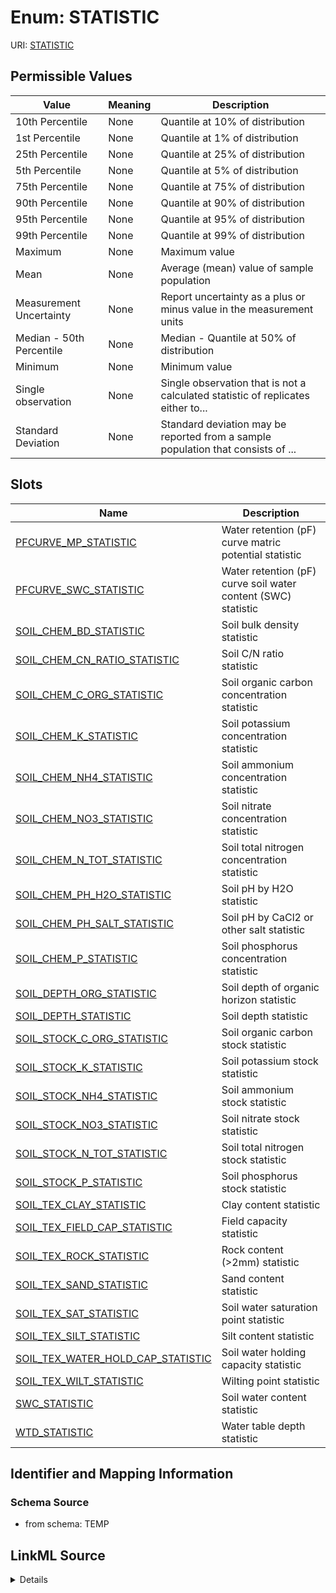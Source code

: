 # Enum: STATISTIC



URI: [STATISTIC](STATISTIC)

## Permissible Values

| Value | Meaning | Description |
| --- | --- | --- |
| 10th Percentile | None | Quantile at 10% of distribution |
| 1st Percentile | None | Quantile at 1% of distribution |
| 25th Percentile | None | Quantile at 25% of distribution |
| 5th Percentile | None | Quantile at 5% of distribution |
| 75th Percentile | None | Quantile at 75% of distribution |
| 90th Percentile | None | Quantile at 90% of distribution |
| 95th Percentile | None | Quantile at 95% of distribution |
| 99th Percentile | None | Quantile at 99% of distribution |
| Maximum | None | Maximum value |
| Mean | None | Average (mean) value of sample population |
| Measurement Uncertainty | None | Report uncertainty as a plus or minus value in the measurement units |
| Median - 50th Percentile | None | Median - Quantile at 50% of distribution |
| Minimum | None | Minimum value |
| Single observation | None | Single observation that is not a calculated statistic of replicates either to... |
| Standard Deviation | None | Standard deviation may be reported from a sample population that consists of ... |




## Slots

| Name | Description |
| ---  | --- |
| [PFCURVE_MP_STATISTIC](PFCURVE_MP_STATISTIC.md) | Water retention (pF) curve matric potential statistic |
| [PFCURVE_SWC_STATISTIC](PFCURVE_SWC_STATISTIC.md) | Water retention (pF) curve soil water content (SWC) statistic |
| [SOIL_CHEM_BD_STATISTIC](SOIL_CHEM_BD_STATISTIC.md) | Soil bulk density statistic |
| [SOIL_CHEM_CN_RATIO_STATISTIC](SOIL_CHEM_CN_RATIO_STATISTIC.md) | Soil C/N ratio statistic |
| [SOIL_CHEM_C_ORG_STATISTIC](SOIL_CHEM_C_ORG_STATISTIC.md) | Soil organic carbon concentration statistic |
| [SOIL_CHEM_K_STATISTIC](SOIL_CHEM_K_STATISTIC.md) | Soil potassium concentration statistic |
| [SOIL_CHEM_NH4_STATISTIC](SOIL_CHEM_NH4_STATISTIC.md) | Soil ammonium concentration statistic |
| [SOIL_CHEM_NO3_STATISTIC](SOIL_CHEM_NO3_STATISTIC.md) | Soil nitrate concentration statistic |
| [SOIL_CHEM_N_TOT_STATISTIC](SOIL_CHEM_N_TOT_STATISTIC.md) | Soil total nitrogen concentration statistic |
| [SOIL_CHEM_PH_H2O_STATISTIC](SOIL_CHEM_PH_H2O_STATISTIC.md) | Soil pH by H2O statistic |
| [SOIL_CHEM_PH_SALT_STATISTIC](SOIL_CHEM_PH_SALT_STATISTIC.md) | Soil pH by CaCl2 or other salt statistic |
| [SOIL_CHEM_P_STATISTIC](SOIL_CHEM_P_STATISTIC.md) | Soil phosphorus concentration statistic |
| [SOIL_DEPTH_ORG_STATISTIC](SOIL_DEPTH_ORG_STATISTIC.md) | Soil depth of organic horizon statistic |
| [SOIL_DEPTH_STATISTIC](SOIL_DEPTH_STATISTIC.md) | Soil depth statistic |
| [SOIL_STOCK_C_ORG_STATISTIC](SOIL_STOCK_C_ORG_STATISTIC.md) | Soil organic carbon stock statistic |
| [SOIL_STOCK_K_STATISTIC](SOIL_STOCK_K_STATISTIC.md) | Soil potassium stock statistic |
| [SOIL_STOCK_NH4_STATISTIC](SOIL_STOCK_NH4_STATISTIC.md) | Soil ammonium stock statistic |
| [SOIL_STOCK_NO3_STATISTIC](SOIL_STOCK_NO3_STATISTIC.md) | Soil nitrate stock statistic |
| [SOIL_STOCK_N_TOT_STATISTIC](SOIL_STOCK_N_TOT_STATISTIC.md) | Soil total nitrogen stock statistic |
| [SOIL_STOCK_P_STATISTIC](SOIL_STOCK_P_STATISTIC.md) | Soil phosphorus stock statistic |
| [SOIL_TEX_CLAY_STATISTIC](SOIL_TEX_CLAY_STATISTIC.md) | Clay content statistic |
| [SOIL_TEX_FIELD_CAP_STATISTIC](SOIL_TEX_FIELD_CAP_STATISTIC.md) | Field capacity statistic |
| [SOIL_TEX_ROCK_STATISTIC](SOIL_TEX_ROCK_STATISTIC.md) | Rock content (>2mm) statistic |
| [SOIL_TEX_SAND_STATISTIC](SOIL_TEX_SAND_STATISTIC.md) | Sand content statistic |
| [SOIL_TEX_SAT_STATISTIC](SOIL_TEX_SAT_STATISTIC.md) | Soil water saturation point statistic |
| [SOIL_TEX_SILT_STATISTIC](SOIL_TEX_SILT_STATISTIC.md) | Silt content statistic |
| [SOIL_TEX_WATER_HOLD_CAP_STATISTIC](SOIL_TEX_WATER_HOLD_CAP_STATISTIC.md) | Soil water holding capacity statistic |
| [SOIL_TEX_WILT_STATISTIC](SOIL_TEX_WILT_STATISTIC.md) | Wilting point statistic |
| [SWC_STATISTIC](SWC_STATISTIC.md) | Soil water content statistic |
| [WTD_STATISTIC](WTD_STATISTIC.md) | Water table depth statistic |






## Identifier and Mapping Information







### Schema Source


* from schema: TEMP




## LinkML Source

<details>
```yaml
name: STATISTIC
from_schema: TEMP
rank: 1000
permissible_values:
  10th Percentile:
    text: 10th Percentile
    description: Quantile at 10% of distribution
  1st Percentile:
    text: 1st Percentile
    description: Quantile at 1% of distribution
  25th Percentile:
    text: 25th Percentile
    description: Quantile at 25% of distribution
  5th Percentile:
    text: 5th Percentile
    description: Quantile at 5% of distribution
  75th Percentile:
    text: 75th Percentile
    description: Quantile at 75% of distribution
  90th Percentile:
    text: 90th Percentile
    description: Quantile at 90% of distribution
  95th Percentile:
    text: 95th Percentile
    description: Quantile at 95% of distribution
  99th Percentile:
    text: 99th Percentile
    description: Quantile at 99% of distribution
  Maximum:
    text: Maximum
    description: Maximum value
  Mean:
    text: Mean
    description: Average (mean) value of sample population
  Measurement Uncertainty:
    text: Measurement Uncertainty
    description: Report uncertainty as a plus or minus value in the measurement units.
      For example, enter 1.5 for +/- 1.5 units. Uncertainty may be reported from the
      instrument's specifications, determined empirically, or estimated by the tower
      team. Please describe such details in Approach. For uncertainty values that
      are better described by a range, a percent, or other, please enter information
      in Comments.
  Median - 50th Percentile:
    text: Median - 50th Percentile
    description: Median - Quantile at 50% of distribution
  Minimum:
    text: Minimum
    description: Minimum value
  Single observation:
    text: Single observation
    description: Single observation that is not a calculated statistic of replicates
      either to get a robust estimate or for spatial variability analysis. For example
      a single biomass observation may be the vegetation harvested in a single 1 x
      1 meter area.
  Standard Deviation:
    text: Standard Deviation
    description: Standard deviation may be reported from a sample population that
      consists of individual or aggregated samples (observations). If the distinction
      is important, specify in STATISTIC_METHOD or Comments.

```
</details>

